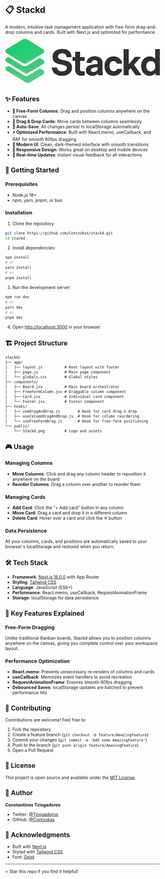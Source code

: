# 📋 Stackd

A modern, intuitive task management application with free-form drag-and-drop columns and cards. Built with Next.js and optimized for performance.

![Stackd Logo](public/Stackd.png)

## ✨ Features

- **🎯 Free-Form Columns**: Drag and position columns anywhere on the canvas
- **📝 Drag & Drop Cards**: Move cards between columns seamlessly
- **💾 Auto-Save**: All changes persist to localStorage automatically
- **⚡ Optimized Performance**: Built with React.memo, useCallback, and RAF for smooth 60fps dragging
- **🎨 Modern UI**: Clean, dark-themed interface with smooth transitions
- **📱 Responsive Design**: Works great on desktop and mobile devices
- **🔄 Real-time Updates**: Instant visual feedback for all interactions

## 🚀 Getting Started

### Prerequisites

- Node.js 18+ 
- npm, yarn, pnpm, or bun

### Installation

1. Clone the repository:
```bash
git clone https://github.com/Contzokas/stackd.git
cd stackd
```

2. Install dependencies:
```bash
npm install
# or
yarn install
# or
pnpm install
```

3. Run the development server:
```bash
npm run dev
# or
yarn dev
# or
pnpm dev
```

4. Open [http://localhost:3000](http://localhost:3000) in your browser

## 🏗️ Project Structure

```
stackd/
├── app/
│   ├── layout.js          # Root layout with footer
│   ├── page.js            # Main page component
│   └── globals.css        # Global styles
├── components/
│   ├── Board.jsx          # Main board orchestrator
│   ├── FreeFormColumn.jsx # Draggable column component
│   ├── Card.jsx           # Individual card component
│   └── Footer.jsx         # Footer component
├── hooks/
│   ├── useDragAndDrop.js        # Hook for card drag & drop
│   ├── useColumnDragAndDrop.js  # Hook for column reordering
│   └── useFreeFormDrag.js       # Hook for free-form positioning
└── public/
    └── Stackd.png         # Logo and assets
```

## 🎮 Usage

### Managing Columns
- **Move Columns**: Click and drag any column header to reposition it anywhere on the board
- **Reorder Columns**: Drag a column over another to reorder them

### Managing Cards
- **Add Card**: Click the "+ Add card" button in any column
- **Move Card**: Drag a card and drop it in a different column
- **Delete Card**: Hover over a card and click the ✕ button

### Data Persistence
All your columns, cards, and positions are automatically saved to your browser's localStorage and restored when you return.

## 🛠️ Tech Stack

- **Framework**: [Next.js 16.0.0](https://nextjs.org/) with App Router
- **Styling**: [Tailwind CSS](https://tailwindcss.com/)
- **Language**: JavaScript (ES6+)
- **Performance**: React.memo, useCallback, RequestAnimationFrame
- **Storage**: localStorage for data persistence

## 🎨 Key Features Explained

### Free-Form Dragging
Unlike traditional Kanban boards, Stackd allows you to position columns anywhere on the canvas, giving you complete control over your workspace layout.

### Performance Optimization
- **React.memo**: Prevents unnecessary re-renders of columns and cards
- **useCallback**: Memoizes event handlers to avoid recreation
- **RequestAnimationFrame**: Ensures smooth 60fps dragging
- **Debounced Saves**: localStorage updates are batched to prevent performance hits

## 🤝 Contributing

Contributions are welcome! Feel free to:

1. Fork the repository
2. Create a feature branch (`git checkout -b feature/AmazingFeature`)
3. Commit your changes (`git commit -m 'Add some AmazingFeature'`)
4. Push to the branch (`git push origin feature/AmazingFeature`)
5. Open a Pull Request

## 📝 License

This project is open source and available under the [MIT License](LICENSE).

## 👤 Author

**Constantinos Tziogadoros**

- Twitter: [@Tziogadoros](https://x.com/Tziogadoros)
- GitHub: [@Contzokas](https://github.com/Contzokas)

## 🙏 Acknowledgments

- Built with [Next.js](https://nextjs.org/)
- Styled with [Tailwind CSS](https://tailwindcss.com/)
- Font: [Geist](https://vercel.com/font)

---

⭐ Star this repo if you find it helpful!
